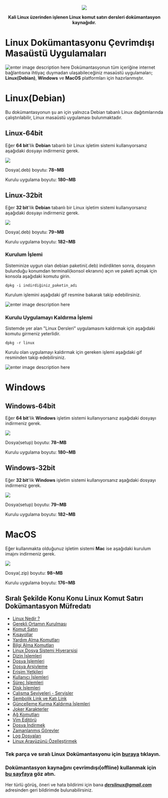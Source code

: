 <p align="center">
  <img src="https://raw.githubusercontent.com/taylanbildik/Linux_Dersleri/master/img/Ana%20Sayfa/linux_komut_sat%C4%B1r%C4%B1_logo.gif">
</p>

<p align="center" style="bold">
<b>Kali Linux üzerinden işlenen Linux komut satırı dersleri dokümantasyon kaynağıdır.</b><br>
</p>

# Linux Dokümantasyonu Çevrimdışı Masaüstü Uygulamaları
![enter image description here](https://raw.githubusercontent.com/taylanbildik/Linux_Dersleri/master/img/Ana%20Sayfa/multi-pltfrm.png)
Dokümantasyonun tüm içeriğine internet bağlantısına ihtiyaç duymadan ulaşabileceğiniz masaüstü uygulamaları; **Linux(Debian)**, **Windows** ve **MacOS** platformları için hazırlanmıştır.

# Linux(Debian)
Bu dokümantasyonun şu an için yalnızca Debian tabanlı Linux dağıtımlarında çalıştırılabilir, Linux masaüstü uygulaması bulunmaktadır.

## Linux-64bit 
Eğer **64 bit**'lik **Debian** tabanlı bir Linux işletim sistemi kullanıyorsanız aşağıdaki dosyayı indirmeniz gerek. 

<a href="https://github.com/taylanbildik/Linux_Dersleri/raw/master/Kaynaklar/Linux/Linux_0.1.0_amd64.deb"><img src="https://raw.githubusercontent.com/taylanbildik/Linux_Dersleri/master/img/Ana%20Sayfa/button_linux-amd-deb.png"></a>

Dosya(.deb) boyutu: **78~MB** 

Kurulu uygulama boyutu: **180~MB**


## Linux-32bit 
Eğer **32 bit**'lik **Debian** tabanlı bir Linux işletim sistemi kullanıyorsanız aşağıdaki dosyayı indirmeniz gerek. 

<a href="https://github.com/taylanbildik/Linux_Dersleri/raw/master/Kaynaklar/Linux/Linux_0.1.0_i386.deb"><img src="https://raw.githubusercontent.com/taylanbildik/Linux_Dersleri/master/img/Ana%20Sayfa/button_linux-i-deb.png"></a>

Dosya(.deb) boyutu: **79~MB** 

Kurulu uygulama boyutu: **182~MB**

### Kurulum İşlemi
Sisteminize uygun olan debian paketini(.deb) indirdikten sonra, dosyanın bulunduğu konumdan terminali(konsol ekranını) açın ve paketi açmak için konsola aşağıdaki komutu girin.

    dpkg -i indirdiğiniz_paketin_adı
Kurulum işlemini aşağıdaki gif resmine bakarak takip edebilirsiniz.
 
 ![enter image description here](https://github.com/taylanbildik/Linux_Dersleri/blob/master/img/Ana%20Sayfa/linux-kurulum.gif?raw=true)   
    
### Kurulu Uygulamayı Kaldırma İşlemi
Sistemde yer alan "Linux Dersleri" uygulamasını kaldırmak için aşağıdaki komutu girmeniz yeterlidir.

    dpkg -r linux
    
Kurulu olan uygulamayı kaldırmak için gereken işlemi aşağıdaki gif resminden takip edebilirsiniz.

![enter image description here](https://github.com/taylanbildik/Linux_Dersleri/blob/master/img/Ana%20Sayfa/linux-kald%C4%B1r.gif?raw=true)

# Windows

## Windows-64bit 
Eğer **64 bit**'lik **Windows** işletim sistemi kullanıyorsanız aşağıdaki dosyayı indirmeniz gerek. 

<a href="https://github.com/taylanbildik/Linux_Dersleri/raw/master/Kaynaklar/Windows/Linux-Dersleri-win64-Kurulum.exe"><img src="https://github.com/taylanbildik/Linux_Dersleri/blob/master/img/Ana%20Sayfa/button_linux-win64.png?raw=true"></a>

Dosya(setup) boyutu: **78~MB** 

Kurulu uygulama boyutu: **180~MB**


## Windows-32bit 
Eğer **32 bit**'lik **Windows** işletim sistemi kullanıyorsanız aşağıdaki dosyayı indirmeniz gerek. 

<a href="https://github.com/taylanbildik/Linux_Dersleri/raw/master/Kaynaklar/Windows/Linux-Dersleri-win32-Kurulum.exe"><img src="https://github.com/taylanbildik/Linux_Dersleri/blob/master/img/Ana%20Sayfa/button_linux-win32.png?raw=true"></a>

Dosya(setup) boyutu: **79~MB** 

Kurulu uygulama boyutu: **182~MB**

# MacOS
Eğer kullanmakta olduğunuz işletim sistemi **Mac** ise aşağıdaki kurulum imajını indirmeniz gerek.

<a href="https://github.com/taylanbildik/Linux_Dersleri/raw/master/Kaynaklar/MacOS/Linux_Dersleri-Kurulum.dmg.zip"><img src="https://github.com/taylanbildik/Linux_Dersleri/blob/master/img/Ana%20Sayfa/button_linux-macos.png?raw=true"></a>

Dosya(.zip) boyutu: **98~MB** 

Kurulu uygulama boyutu: **176~MB**

Sıralı Şekilde Konu Konu Linux Komut Satırı Dokümantasyon Müfredatı
-
- [Linux Nedir ?](https://github.com/taylanbildik/Linux_Dersleri/tree/master/dok%C3%BCmantasyonlar/linux_nedir.md#linux-nedir-)
- [Gerekli Ortamın Kurulması](https://github.com/taylanbildik/Linux_Dersleri/tree/master/dok%C3%BCmantasyonlar/gerekli_ortam%C4%B1n_kurulmas%C4%B1.md#gerekli-ortam%C4%B1n-kurulmas%C4%B1)
- [Komut Satırı](https://github.com/taylanbildik/Linux_Dersleri/tree/master/dok%C3%BCmantasyonlar/komut_sat%C4%B1r%C4%B1.md#komut-sat%C4%B1r%C4%B1)
- [Kısayollar](https://github.com/taylanbildik/Linux_Dersleri/tree/master/dok%C3%BCmantasyonlar/k%C4%B1sayollar.md#k%C4%B1sayollar)
- [Yardım Alma Komutları](https://github.com/taylanbildik/Linux_Dersleri/tree/master/dok%C3%BCmantasyonlar/yard%C4%B1m_alma_komutlar%C4%B1.md#yard%C4%B1m-almak)
- [Bilgi Alma Komutları](https://github.com/taylanbildik/Linux_Dersleri/tree/master/dok%C3%BCmantasyonlar/bilgi_alma.md#bilgi-almak)
- [Linux Dosya Sistemi Hiyerarşisi](https://github.com/taylanbildik/Linux_Dersleri/tree/master/dok%C3%BCmantasyonlar/Linux_dosya_sistemi_hiyerar%C5%9Fisi.md#linux-dosya-sistemi-hiyerar%C5%9Fisi)
- [Dizin İşlemleri](https://github.com/taylanbildik/Linux_Dersleri/tree/master/dok%C3%BCmantasyonlar/dizin_i%C5%9Flemleri.md#dizinler-hakk%C4%B1nda)
- [Dosya İşlemleri](https://github.com/taylanbildik/Linux_Dersleri/tree/master/dok%C3%BCmantasyonlar/dosya_i%C5%9Flemleri.md#dosya-%C4%B0%C5%9Flemleri)
- [Dosya Arşivleme](https://github.com/taylanbildik/Linux_Dersleri/tree/master/dok%C3%BCmantasyonlar/dosya_ar%C5%9Fivleme.md#dosya-ar%C5%9Fiv-%C4%B0%C5%9Flemleri)
- [Erişim Yetkileri](https://github.com/taylanbildik/Linux_Dersleri/tree/master/dok%C3%BCmantasyonlar/eri%C5%9Fim_yetkileri.md#eri%C5%9Fim-yetkileri)
- [Kullanıcı İşlemleri](https://github.com/taylanbildik/Linux_Dersleri/tree/master/dok%C3%BCmantasyonlar/kullan%C4%B1c%C4%B1_i%C5%9Flemleri.md#kullan%C4%B1c%C4%B1-%C4%B0%C5%9Flemleri)
- [Süreç İşlemleri](https://github.com/taylanbildik/Linux_Dersleri/tree/master/dok%C3%BCmantasyonlar/s%C3%BCre%C3%A7_i%C5%9Flemleri.md#s%C3%BCre%C3%A7lerprocess)
- [Disk İşlemleri](https://github.com/taylanbildik/Linux_Dersleri/tree/master/dok%C3%BCmantasyonlar/disk_i%C5%9Flemleri.md#disk-%C4%B0%C5%9Flemleri)
- [Çalışma Seviyeleri - Servisler](https://github.com/taylanbildik/Linux_Dersleri/tree/master/dok%C3%BCmantasyonlar/%C3%A7al%C4%B1%C5%9Fma_seviyeleri-servisler.md#%C3%87al%C4%B1%C5%9Fma-seviyelerirunlevels)
- [Sembolik Link ve Katı Link](https://github.com/taylanbildik/Linux_Dersleri/tree/master/dok%C3%BCmantasyonlar/sembolik_link-ve-kat%C4%B1_link.md#sembolik-link-ve-kat%C4%B1-link)
- [Güncelleme Kurma Kaldırma İşlemleri](https://github.com/taylanbildik/Linux_Dersleri/tree/master/dok%C3%BCmantasyonlar/kurma-kald%C4%B1rma-g%C3%BCncelleme_i%C5%9Flemleri.md#kurma-kald%C4%B1rma-g%C3%BCncelleme-%C4%B0%C5%9Flemleri)
- [Joker Karakterler](https://github.com/taylanbildik/Linux_Dersleri/tree/master/dok%C3%BCmantasyonlar/joker_karakterler%28wildcards%29.md#joker-karakterlerwildcards)
- [Ağ Komutları](https://github.com/taylanbildik/Linux_Dersleri/tree/master/dok%C3%BCmantasyonlar/a%C4%9F_komutlar%C4%B1.md#a%C4%9Fnetwork-komutlar%C4%B1)
- [Vim Editörü](https://github.com/taylanbildik/Linux_Dersleri/tree/master/dok%C3%BCmantasyonlar/vim_edit%C3%B6r%C3%BC.md#vim-edit%C3%B6r%C3%BC)
- [Dosya İndirmek](https://github.com/taylanbildik/Linux_Dersleri/tree/master/dok%C3%BCmantasyonlar/konsoldan_dosya_indirmek.md#konsol-%C3%9Czerinden-dosya-%C4%B0ndirmek)
- [Zamanlanmış Görevler](https://github.com/taylanbildik/Linux_Dersleri/tree/master/dok%C3%BCmantasyonlar/zamanlam%C4%B1%C5%9F_g%C3%B6revler.md#zamanlanm%C4%B1%C5%9F-g%C3%B6revler)
- [Log Dosyaları](https://github.com/taylanbildik/Linux_Dersleri/tree/master/dok%C3%BCmantasyonlar/log_kay%C4%B1tlar%C4%B1.md#log-kay%C4%B1tlar%C4%B1)
- [Linux Arayüzünü Özelleştirmek](https://github.com/taylanbildik/Linux_Dersleri/blob/master/dok%C3%BCmantasyonlar/sistem-gorunumunu-ozellestirmek.md#linux-aray%C3%BCz%C3%BCn%C3%BC-%C3%B6zelle%C5%9Ftirmek)


### Tek parça ve sıralı Linux Dokümantasyonu için [buraya](https://github.com/taylanbildik/Linux_Dersleri/tree/master/dok%C3%BCmantasyonlar/Linux_dok%C3%BCmantasyonu.md) tıklayın.
### Dokümantasyon kaynağını çevrimdışı(offline) kullanmak için [bu sayfaya](https://github.com/taylanbildik/Linux_Dersleri/tree/master/%C3%87evrimd%C4%B1%C5%9F%C4%B1%20Linux%20Dok%C3%BCmantasyonu#%C3%87evrimd%C4%B1%C5%9F%C4%B1offline-linux-dok%C3%BCmantasyonu) göz atın.

Her türlü görüş, öneri ve hata bildirimi için bana ***derslinux@gmail.com*** adresinden geri bildirimde bulunabilirsiniz.
